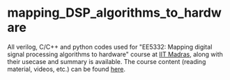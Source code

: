 # mapping_DSP_algorithms_to_hardware
All verilog, C/C++ and python codes used for "EE5332: Mapping digital signal processing algorithms to hardware" course at [IIT Madras](https://www.iitm.ac.in/), along with their usecase and summary is available. The course content (reading material, videos, etc.) can be found [here](https://www.youtube.com/playlist?list=PLco7dux9L7g1RrB8TqUVCMEeu86D7azeg).
